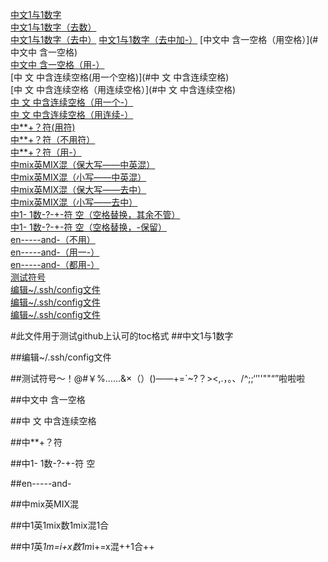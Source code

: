 [中文1与1数字](#中文1与1数字)  
[中文1与1数字（去数）](#中文与数字)  
[中文1与1数字（去中）](#11)
[中文1与1数字（去中加-）](#中文1-1数字)
[中文中 含一空格（用空格）](#中文中 含一空格)  
[中文中 含一空格（用-）](#中文中-含一空格)   
[中   文  中含连续空格(用一个空格)](#中 文 中含连续空格)  
[中   文  中含连续空格（用连续空格）](#中   文  中含连续空格)  
[中   文  中含连续空格（用一个-）](#中-文-中含连续空格)   
[中   文  中含连续空格（用连续-）](#中---文--中含连续空格)  
[中**+？符(用符)](#中**+？符)  
[中**+？符（不用符）](#中符)  
[中**+？符（用-）](#中？符)  
[中mix英MIX混（保大写——中英混）](#中mix英MIX混)  
[中mix英MIX混（小写——中英混）](#中mix英mix混)  
[中mix英MIX混（保大写——去中）](#mixMIX)  
[中mix英MIX混（小写——去中）](#mixmix)  
[中1- 1数-?-+-符 空（空格替换，其余不管）](#中1-1数符-空)  
[中1- 1数-?-+-符 空（空格替换，-保留）](#中1--1数---符-空)  
[en-----and-（不用）](#enand)   
[en-----and-（用一-）](#en-and-)  
[en-----and-（都用-）](#en-----and-)  
[测试符号](#测试符号啦啦啦)  
[编辑~/.ssh/config文件](#编辑~sshconfig文件)  
[编辑~/.ssh/config文件](#编辑-sshconfig文件)  
[编辑~/.ssh/config文件](#编辑sshconfig文件)  


#此文件用于测试github上认可的toc格式
##中文1与1数字

##编辑~/.ssh/config文件

##测试符号～！@#￥%……&×（）()——+=`~?？><,.，。、\/^;;‘’''""“”啦啦啦


##中文中 含一空格

##中   文  中含连续空格

##中**+？符

##中1- 1数-?-+-符 空

##en-----and-

##中mix英MIX混

##中1英1mix数1mix混1合

##中*1*英*1m=i+x数1m*i+=x混++1合++

##